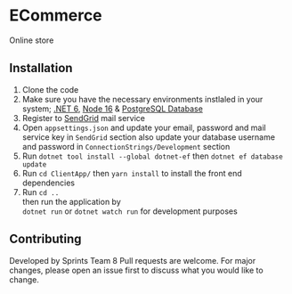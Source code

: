 # ECommerce

Online store

## Installation

1. Clone the code
2. Make sure you have the necessary environments instlaled in your system; [.NET 6](https://dotnet.microsoft.com/en-us/download), [Node 16](https://nodejs.org/en/download/) & [PostgreSQL Database](https://www.postgresql.org/download/)
3. Register to [SendGrid](https://sendgrid.com/) mail service
3. Open ```appsettings.json``` and update your email, password and mail service key in ```SendGrid``` section
also update your database username and password in ```ConnectionStrings/Development``` section
4. Run ```dotnet tool install --global dotnet-ef``` then ```dotnet ef database update```
5. Run ```cd ClientApp/``` then ```yarn install``` to install the front end dependencies
6. Run ```cd ..```\
then run the application by\
```dotnet run``` or ```dotnet watch run``` for development purposes

## Contributing
Developed by Sprints Team 8
Pull requests are welcome. For major changes, please open an issue first to discuss what you would like to change.
